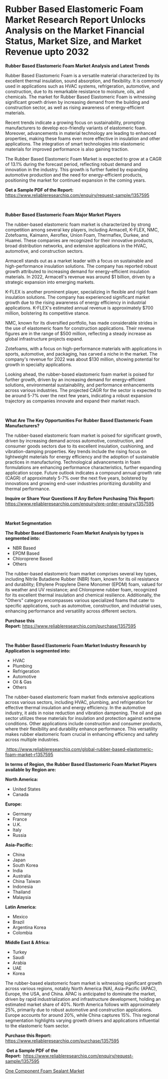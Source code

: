 <p><h1>Rubber Based Elastomeric Foam Market Research Report Unlocks Analysis on the Market Financial Status, Market Size, and Market Revenue upto 2032</h1></p><p><strong>Rubber Based Elastomeric Foam Market Analysis and Latest Trends</strong></p>
<p><p>Rubber Based Elastomeric Foam is a versatile material characterized by its excellent thermal insulation, sound absorption, and flexibility. It is commonly used in applications such as HVAC systems, refrigeration, automotive, and construction, due to its remarkable resistance to moisture, oils, and chemicals. The market for Rubber Based Elastomeric Foam is witnessing significant growth driven by increasing demand from the building and construction sector, as well as rising awareness of energy-efficient materials.</p><p>Recent trends indicate a growing focus on sustainability, prompting manufacturers to develop eco-friendly variants of elastomeric foam. Moreover, advancements in material technology are leading to enhanced properties, making these foams even more effective in insulation and other applications. The integration of smart technologies into elastomeric materials for improved performance is also gaining traction. </p><p>The Rubber Based Elastomeric Foam Market is expected to grow at a CAGR of 13.1% during the forecast period, reflecting robust demand and innovation in the industry. This growth is further fueled by expanding automotive production and the need for energy-efficient products, positioning the market for continued expansion in the coming years.</p></p>
<p><strong>Get a Sample PDF of the Report:&nbsp;</strong> <a href="https://www.reliableresearchiq.com/enquiry/request-sample/1357595?utm_campaign=2384&utm_medium=2&utm_source=Github&utm_content=ia&utm_term=02042025&utm_id=rubber-based-elastomeric-foam">https://www.reliableresearchiq.com/enquiry/request-sample/1357595</a></p>
<p>&nbsp;</p>
<p><strong>Rubber Based Elastomeric Foam Major Market Players</strong></p>
<p><p>The rubber-based elastomeric foam market is characterized by strong competition among several key players, including Armacell, K-FLEX, NMC, Zotefoams, Kaimann, Aeroflex, Union Foam, Thermaflex, Durkee, and Huamei. These companies are recognized for their innovative products, broad distribution networks, and extensive applications in the HVAC, automotive, and construction sectors.</p><p>Armacell stands out as a market leader with a focus on sustainable and high-performance insulation solutions. The company has reported robust growth attributed to increasing demand for energy-efficient insulation materials. In 2022, Armacell's revenue was around $1 billion, driven by a strategic expansion into emerging markets.</p><p>K-FLEX is another prominent player, specializing in flexible and rigid foam insulation solutions. The company has experienced significant market growth due to the rising awareness of energy efficiency in industrial applications. K-FLEX's estimated annual revenue is approximately $700 million, bolstering its competitive stance.</p><p>NMC, known for its diversified portfolio, has made considerable strides in the use of elastomeric foam for construction applications. Their revenue figures are in the range of $500 million, reflecting a steady increase as global infrastructure projects expand.</p><p>Zotefoams, with a focus on high-performance materials with applications in sports, automotive, and packaging, has carved a niche in the market. The company's revenue for 2022 was about $130 million, showing potential for growth in specialty applications.</p><p>Looking ahead, the rubber-based elastomeric foam market is poised for further growth, driven by an increasing demand for energy-efficient solutions, environmental sustainability, and performance enhancements across various industries. The projected CAGR for the sector is expected to be around 5-7% over the next few years, indicating a robust expansion trajectory as companies innovate and expand their market reach.</p></p>
<p>&nbsp;</p>
<p><strong>What Are The Key Opportunities For Rubber Based Elastomeric Foam Manufacturers?</strong></p>
<p><p>The rubber-based elastomeric foam market is poised for significant growth, driven by increasing demand across automotive, construction, and consumer goods sectors due to its excellent insulation, cushioning, and vibration-damping properties. Key trends include the rising focus on lightweight materials for energy efficiency and the adoption of sustainable practices in manufacturing. Technological advancements in foam formulations are enhancing performance characteristics, further expanding application scope. Future outlook indicates a compound annual growth rate (CAGR) of approximately 5-7% over the next five years, bolstered by innovations and growing end-user industries prioritizing durability and thermal performance.</p></p>
<p><strong>Inquire or Share Your Questions If Any Before Purchasing This Report:</strong> <a href="https://www.reliableresearchiq.com/enquiry/pre-order-enquiry/1357595?utm_campaign=2384&utm_medium=2&utm_source=Github&utm_content=ia&utm_term=02042025&utm_id=rubber-based-elastomeric-foam">https://www.reliableresearchiq.com/enquiry/pre-order-enquiry/1357595</a></p>
<p>&nbsp;</p>
<p><strong>Market Segmentation</strong></p>
<p><strong>The Rubber Based Elastomeric Foam Market Analysis by types is segmented into:</strong></p>
<p><ul><li>NBR Based</li><li>EPDM Based</li><li>Chloroprene Based</li><li>Others</li></ul></p>
<p><p>The rubber-based elastomeric foam market comprises several key types, including Nitrile Butadiene Rubber (NBR) foam, known for its oil resistance and durability; Ethylene Propylene Diene Monomer (EPDM) foam, valued for its weather and UV resistance; and Chloroprene rubber foam, recognized for its excellent thermal insulation and chemical resilience. Additionally, the "Others" category encompasses various specialized foams that cater to specific applications, such as automotive, construction, and industrial uses, enhancing performance and versatility across different sectors.</p></p>
<p><strong>Purchase this Report:&nbsp;</strong><a href="https://www.reliableresearchiq.com/purchase/1357595?utm_campaign=2384&utm_medium=2&utm_source=Github&utm_content=ia&utm_term=02042025&utm_id=rubber-based-elastomeric-foam">https://www.reliableresearchiq.com/purchase/1357595</a></p>
<p>&nbsp;</p>
<p><strong>The Rubber Based Elastomeric Foam Market Industry Research by Application is segmented into:</strong></p>
<p><ul><li>HVAC</li><li>Plumbing</li><li>Refrigeration</li><li>Automotive</li><li>Oil & Gas</li><li>Others</li></ul></p>
<p><p>The rubber-based elastomeric foam market finds extensive applications across various sectors, including HVAC, plumbing, and refrigeration for effective thermal insulation and energy efficiency. In the automotive industry, it aids in noise reduction and vibration dampening. The oil and gas sector utilizes these materials for insulation and protection against extreme conditions. Other applications include construction and consumer products, where their flexibility and durability enhance performance. This versatility makes rubber elastomeric foam crucial in enhancing efficiency and safety across multiple industries.</p></p>
<p><a href="https://www.reliableresearchiq.com/global-rubber-based-elastomeric-foam-market-r1357595?utm_campaign=2384&utm_medium=2&utm_source=Github&utm_content=ia&utm_term=02042025&utm_id=rubber-based-elastomeric-foam">&nbsp;https://www.reliableresearchiq.com/global-rubber-based-elastomeric-foam-market-r1357595</a></p>
<p><strong>In terms of Region, the Rubber Based Elastomeric Foam Market Players available by Region are:</strong></p>
<p>
    <p> <strong> North America: </strong>
        <ul>
            <li>United States</li>
            <li>Canada</li>
        </ul>
        </p> 
    <p> <strong> Europe: </strong>
        <ul>
            <li>Germany</li>
            <li>France</li>
            <li>U.K.</li>
            <li>Italy</li>
            <li>Russia</li>
        </ul>
        </p> 
    <p> <strong> Asia-Pacific: </strong>
        <ul>
            <li>China</li>
            <li>Japan</li>
            <li>South Korea</li>
            <li>India</li>
            <li>Australia</li>
            <li>China Taiwan</li>
            <li>Indonesia</li>
            <li>Thailand</li>
            <li>Malaysia</li>
        </ul>
        </p> 
    <p> <strong> Latin America: </strong>
        <ul>
            <li>Mexico</li>
            <li>Brazil</li>
            <li>Argentina Korea</li>
            <li>Colombia</li>
        </ul>
        </p> 
    <p> <strong> Middle East & Africa: </strong>
        <ul>
            <li>Turkey</li>
            <li>Saudi</li>
            <li>Arabia</li>
            <li>UAE</li>
            <li>Korea</li>
        </ul>
    </p>
    </p>
<p><p>The rubber-based elastomeric foam market is witnessing significant growth across various regions, notably North America (NA), Asia-Pacific (APAC), Europe, the USA, and China. APAC is anticipated to dominate the market, driven by rapid industrialization and infrastructure development, holding an estimated market share of 40%. North America follows with approximately 25%, primarily due to robust automotive and construction applications. Europe accounts for around 20%, while China captures 15%. This regional segmentation highlights varying growth drivers and applications influential to the elastomeric foam sector.</p></p>
<p><strong>Purchase this Report: </strong><a href="https://www.reliableresearchiq.com/purchase/1357595?utm_campaign=2384&utm_medium=2&utm_source=Github&utm_content=ia&utm_term=02042025&utm_id=rubber-based-elastomeric-foam">https://www.reliableresearchiq.com/purchase/1357595</a></p>
<p>&nbsp;<strong>Get a Sample PDF of the Report:&nbsp;&nbsp;</strong><a href="https://www.reliableresearchiq.com/enquiry/request-sample/1357595?utm_campaign=2384&utm_medium=2&utm_source=Github&utm_content=ia&utm_term=02042025&utm_id=rubber-based-elastomeric-foam">https://www.reliableresearchiq.com/enquiry/request-sample/1357595</a></p>
<p><strong></strong></p>
<p><p><a href="https://github.com/shondapmbau/Market-Research-Report-List-1/blob/main/one-component-foam-sealant-market.md?utm_campaign=2384&utm_medium=2&utm_source=Github&utm_content=ia&utm_term=02042025&utm_id=rubber-based-elastomeric-foam">One Component Foam Sealant Market</a></p></p>